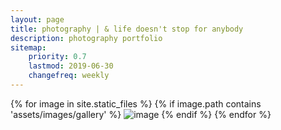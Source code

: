 ```yaml
---
layout: page
title: photography | & life doesn't stop for anybody
description: photography portfolio
sitemap:
    priority: 0.7
    lastmod: 2019-06-30
    changefreq: weekly
---
```


<div id="photowall">
{% for image in site.static_files %}
    {% if image.path contains 'assets/images/gallery' %}
        <img class="grid" src="{{ site.baseurl }}{{ image.path }}" alt="image" />
    {% endif %}
{% endfor %}
</div>